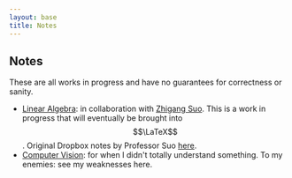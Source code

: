 ```yaml
---
layout: base
title: Notes
---
```


## Notes

These are all works in progress and have no guarantees for correctness or sanity.

- [Linear Algebra](linear-algebra): in collaboration with [Zhigang Suo](http://www.seas.harvard.edu/suo/). This is a work in progress that will eventually be brought into $$\LaTeX$$. Original Dropbox notes by Professor Suo [here](https://www.dropbox.com/sh/cxeogfwrlr14ate/AAB_7FiNKKqnHgFEkUDLqQTPa?dl=0).
- [Computer Vision](vision): for when I didn't totally understand something. To my enemies: see my weaknesses here.